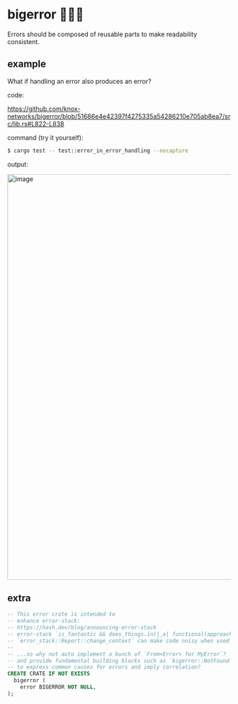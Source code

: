 # bigerror 🍅🍆🥒

Errors should be composed of reusable parts to make readability consistent.

## example

What if handling an error also produces an error?


code:

https://github.com/knox-networks/bigerror/blob/51686e4e42397f4275335a54286210e705ab8ea7/src/lib.rs#L822-L838

command (try it yourself):
```sh
$ cargo test -- test::error_in_error_handling --nocapture
```

output:

<img width="913" alt="image" src="https://github.com/knox-networks/bigerror/assets/11223234/bed07095-64ad-4fc4-bd5d-c770f6c4b19c">

## extra

```sql
-- This error crate is intended to
-- enhance error-stack:
-- https://hash.dev/blog/announcing-error-stack
-- error-stack `is_fantastic && does_things.in(|_a| functional(approach))` but
-- `error_stack::Report::change_context` can make code noisy when used often
--
-- ...so why not auto implement a bunch of `From<Error> for MyError`?
-- and provide fundamental building blocks such as `bigerror::NotFound`
-- to express common causes for errors and imply correlation?
CREATE CRATE IF NOT EXISTS
  bigerror (
    error BIGERROR NOT NULL,
);
```
